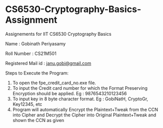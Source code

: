 # CS6530-Cryptography-Basics-Assignment
Assignements for IIT CS6530 Cryptography Basics

Name               : Gobinath Periyasamy

Roll Number        : CS21M501

Registered Mail id : janu.gobi@gmail.com

Steps to Execute the Program:

  1. To open the fpe_credit_card_no.exe file.
  2. To input the Credit card number for which the Format Preserving Encryption should be applied.
      Eg : 9876543210123456
  3. To input key in 8 byte character format. 
      Eg : GobiNatH, CryptoGr, Key12345, etc
  4. Program will automatically
        Encrypt the Plaintext+Tweak from the CCN into Cipher and 
        Decrypt the Cipher into Original Plaintext+Tweak and shown the CCN as given
